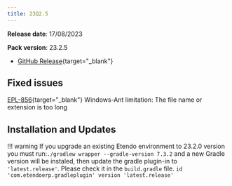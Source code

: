 ```yaml
---
title: 23Q2.5
---
```

**Release date**: 17/08/2023

**Pack version**: 23.2.5
- [GitHub Release](https://github.com/etendosoftware/etendo_core/releases/tag/23.2.5){target="\_blank"}

## Fixed issues

[EPL-856](https://github.com/etendosoftware/etendo_core/issues/217){target="\_blank"}  Windows-Ant limitation: The file name or extension is too long

## Installation and Updates
!!! warning
        If you upgrade an existing Etendo environment to 23.2.0 version you must run:`./gradlew wrapper --gradle-version 7.3.2` and a new Gradle version will be instaled, then update the gradle plugin-in to `'latest.release'`. Please check it in the `build.gradle` file. `id 'com.etendoerp.gradleplugin' version 'latest.release'`